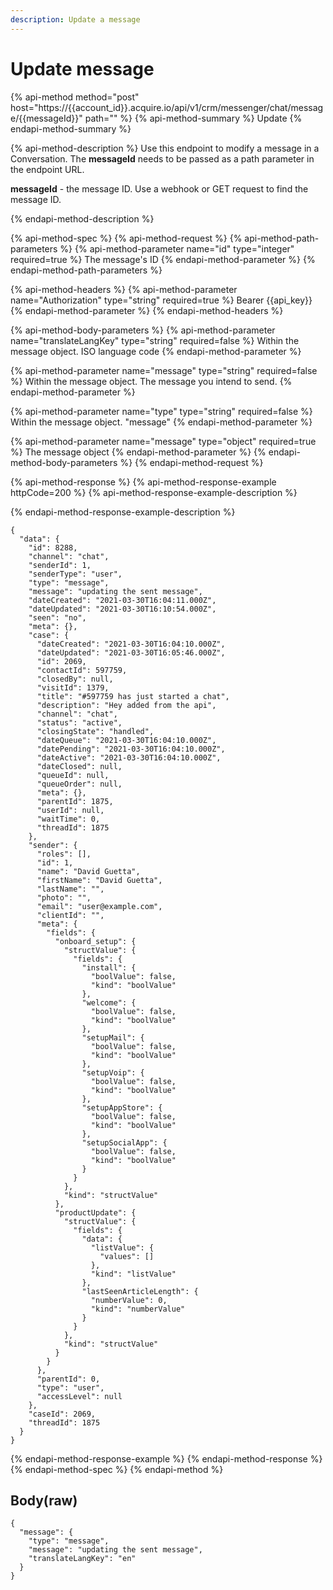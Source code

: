 ```yaml
---
description: Update a message
---
```


# Update message

{% api-method method="post" host="https://{{account\_id}}.acquire.io/api/v1/crm/messenger/chat/message/{{messageId}}" path="" %}
{% api-method-summary %}
Update
{% endapi-method-summary %}

{% api-method-description %}
Use this endpoint to modify a message in a Conversation. The **messageId** needs to be passed as a path parameter in the endpoint URL.  
  
**messageId** - the message ID. Use a webhook or GET request to find the message ID.   
 
{% endapi-method-description %}

{% api-method-spec %}
{% api-method-request %}
{% api-method-path-parameters %}
{% api-method-parameter name="id" type="integer" required=true %}
The message's ID
{% endapi-method-parameter %}
{% endapi-method-path-parameters %}

{% api-method-headers %}
{% api-method-parameter name="Authorization" type="string" required=true %}
Bearer {{api\_key}}
{% endapi-method-parameter %}
{% endapi-method-headers %}

{% api-method-body-parameters %}
{% api-method-parameter name="translateLangKey" type="string" required=false %}
Within the message object. ISO language code
{% endapi-method-parameter %}

{% api-method-parameter name="message" type="string" required=false %}
Within the message object. The message you intend to send.
{% endapi-method-parameter %}

{% api-method-parameter name="type" type="string" required=false %}
Within the message object. "message"
{% endapi-method-parameter %}

{% api-method-parameter name="message" type="object" required=true %}
The message object
{% endapi-method-parameter %}
{% endapi-method-body-parameters %}
{% endapi-method-request %}

{% api-method-response %}
{% api-method-response-example httpCode=200 %}
{% api-method-response-example-description %}

{% endapi-method-response-example-description %}

```
{
  "data": {
    "id": 8288,
    "channel": "chat",
    "senderId": 1,
    "senderType": "user",
    "type": "message",
    "message": "updating the sent message",
    "dateCreated": "2021-03-30T16:04:11.000Z",
    "dateUpdated": "2021-03-30T16:10:54.000Z",
    "seen": "no",
    "meta": {},
    "case": {
      "dateCreated": "2021-03-30T16:04:10.000Z",
      "dateUpdated": "2021-03-30T16:05:46.000Z",
      "id": 2069,
      "contactId": 597759,
      "closedBy": null,
      "visitId": 1379,
      "title": "#597759 has just started a chat",
      "description": "Hey added from the api",
      "channel": "chat",
      "status": "active",
      "closingState": "handled",
      "dateQueue": "2021-03-30T16:04:10.000Z",
      "datePending": "2021-03-30T16:04:10.000Z",
      "dateActive": "2021-03-30T16:04:10.000Z",
      "dateClosed": null,
      "queueId": null,
      "queueOrder": null,
      "meta": {},
      "parentId": 1875,
      "userId": null,
      "waitTime": 0,
      "threadId": 1875
    },
    "sender": {
      "roles": [],
      "id": 1,
      "name": "David Guetta",
      "firstName": "David Guetta",
      "lastName": "",
      "photo": "",
      "email": "user@example.com",
      "clientId": "",
      "meta": {
        "fields": {
          "onboard_setup": {
            "structValue": {
              "fields": {
                "install": {
                  "boolValue": false,
                  "kind": "boolValue"
                },
                "welcome": {
                  "boolValue": false,
                  "kind": "boolValue"
                },
                "setupMail": {
                  "boolValue": false,
                  "kind": "boolValue"
                },
                "setupVoip": {
                  "boolValue": false,
                  "kind": "boolValue"
                },
                "setupAppStore": {
                  "boolValue": false,
                  "kind": "boolValue"
                },
                "setupSocialApp": {
                  "boolValue": false,
                  "kind": "boolValue"
                }
              }
            },
            "kind": "structValue"
          },
          "productUpdate": {
            "structValue": {
              "fields": {
                "data": {
                  "listValue": {
                    "values": []
                  },
                  "kind": "listValue"
                },
                "lastSeenArticleLength": {
                  "numberValue": 0,
                  "kind": "numberValue"
                }
              }
            },
            "kind": "structValue"
          }
        }
      },
      "parentId": 0,
      "type": "user",
      "accessLevel": null
    },
    "caseId": 2069,
    "threadId": 1875
  }
}
```
{% endapi-method-response-example %}
{% endapi-method-response %}
{% endapi-method-spec %}
{% endapi-method %}

## Body\(raw\)

```text
{
  "message": {
    "type": "message",
    "message": "updating the sent message",
    "translateLangKey": "en"
  }
}
```

